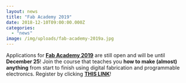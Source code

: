 ```yaml
---
layout: news
title: "Fab Academy 2019"
date: 2018-12-10T09:00:00.000Z
categories:
  - "news"
image: /img/uploads/fab-academy-2019a.jpg
---
```


Applications for [**Fab Academy 2019**](http://fabacademy.org/) are still open and will be until **December 25**! Join the course that teaches you **how to make (almost) anything** from start to finish using digital fabrication and programmable electronics. Register by clicking [**THIS LINK**](https://form.jotformeu.com/FabAcademy/2019-students-application)!
